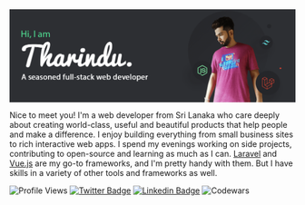 <img align="center" src="https://raw.githubusercontent.com/pktharindu/pktharindu/master/gh-header.png" alt="banner that says Hi, I am Tharindu - A seasoned full-stack web developer alongside a pretty picture of Tharindu">

Nice to meet you! I'm a web developer from Sri Lanaka who care deeply about creating world-class, useful and beautiful products that help people and make a difference. I enjoy building everything from small business sites to rich interactive web apps. I spend my evenings working on side projects, contributing to open-source and learning as much as I can. [Laravel](https://github.com/laravel/laravel) and [Vue.js](https://github.com/vuejs/vue) are my go-to frameworks, and I'm pretty handy with them. But I have skills in a variety of other tools and frameworks as well.

![Profile Views](https://komarev.com/ghpvc/?username=pktharindu&style=flat-square&color=50e194) [![Twitter Badge](https://img.shields.io/badge/-@CallMeTharindu-1ca0f1?style=flat-square&labelColor=1ca0f1&logo=twitter&logoColor=white&link=https://twitter.com/CallMeTharindu)](https://twitter.com/CallMeTharindu) [![Linkedin Badge](https://img.shields.io/badge/-pktharindu-blue?style=flat-square&logo=Linkedin&logoColor=white&link=https://www.linkedin.com/in/pktharindu/)](https://www.linkedin.com/in/pktharindu/) ![Codewars](https://www.codewars.com/users/pktharindu/badges/micro)
